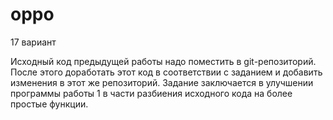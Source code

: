 # oppo
17 вариант

Исходный код предыдущей работы надо поместить в git-репозиторий.
После этого доработать этот код в соответствии с заданием и добавить изменения в этот же репозиторий.
Задание заключается в улучшении программы работы 1 в части разбиения
исходного кода на более простые функции.
